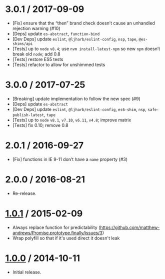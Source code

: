 3.0.1 / 2017-09-09
=================
  * [Fix] ensure that the “then” brand check doesn’t cause an unhandled rejection warning (#10)
  * [Deps] update `es-abstract`, `function-bind`
  * [Dev Deps] update `eslint`, `@ljharb/eslint-config`, `nsp`, `tape`, `@es-shims/api`
  * [Tests] up to `node` `v8.4`; use `nvm install-latest-npm` so new `npm` doesn’t break old `node`; add 0.8
  * [Tests] restore ES5 tests
  * [Tests] refactor to allow for unshimmed tests

3.0.0 / 2017-07-25
=================
  * [Breaking] update implementation to follow the new spec (#9)
  * [Deps] update `es-abstract`
  * [Dev Deps] update `eslint`, `@ljharb/eslint-config`, `es6-shim`, `nsp`, `safe-publish-latest`, `tape`
  * [Tests] up to `node` `v8.1`, `v7.10`, `v6.11`, `v4.8`; improve matrix
  * [Tests] fix 0.10; remove 0.8

2.0.1 / 2016-09-27
=================
  * [Fix] functions in IE 9-11 don’t have a `name` property (#3)

2.0.0 / 2016-08-21
=================
  * Re-release.

[1.0.1](https://github.com/matthew-andrews/Promise.prototype.finally/releases/tag/v1.0.1) / 2015-02-09
=================
  * Always replace function for predictability (https://github.com/matthew-andrews/Promise.prototype.finally/issues/3)
  * Wrap polyfill so that if it's used direct it doesn't leak

[1.0.0](https://github.com/matthew-andrews/Promise.prototype.finally/releases/tag/v1.0.0) / 2014-10-11
=================
  * Initial release.
